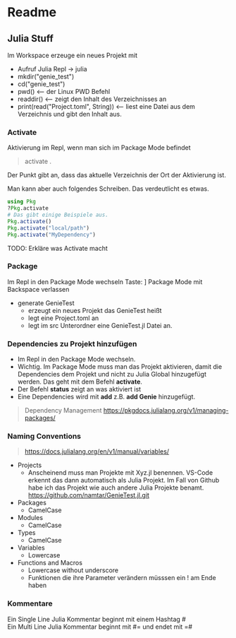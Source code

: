 # Readme

## Julia Stuff
Im Workspace erzeuge ein neues Projekt mit
* Aufruf Julia Repl -> julia
* mkdir("genie_test")
* cd("genie_test")
* pwd() <-- der Linux PWD Befehl
* readdir() <-- zeigt den Inhalt des Verzeichnisses an
* print(read("Project.toml", String)) <-- liest eine Datei aus dem Verzeichnis und gibt den Inhalt aus.


### Activate
Aktivierung im Repl, wenn man sich im Package Mode befindet
> activate .

Der Punkt gibt an, dass das aktuelle Verzeichnis der Ort der Aktivierung ist.

Man kann aber auch folgendes Schreiben. Das verdeutlicht es etwas.

```julia
using Pkg
?Pkg.activate
# Das gibt einige Beispiele aus.
Pkg.activate()
Pkg.activate("local/path")
Pkg.activate("MyDependency")
```

TODO: Erkläre was Activate macht

### Package
Im Repl in den Package Mode wechseln Taste: ]
Package Mode mit Backspace verlassen
* generate GenieTest
    * erzeugt ein neues Projekt das GenieTest heißt
    * legt eine Project.toml an
    * legt im src Unterordner eine GenieTest.jl Datei an.

### Dependencies zu Projekt hinzufügen
* Im Repl in den Package Mode wechseln. 
* Wichtig. Im Package Mode muss man das Projekt aktivieren, damit die Dependencies dem Projekt und nicht zu Julia Global hinzugefügt werden. Das geht mit dem Befehl **activate**.
* Der Befehl **status** zeigt an was aktiviert ist
* Eine Dependencies wird mit **add** z.B. **add Genie** hinzugefügt.

> Dependency Management https://pkgdocs.julialang.org/v1/managing-packages/

### Naming Conventions
> https://docs.julialang.org/en/v1/manual/variables/

* Projects
    * Anscheinend muss man Projekte mit Xyz.jl benennen. VS-Code erkennt das dann automatisch als Julia Projekt. Im Fall von Github habe ich das Projekt wie auch andere Julia Projekte benamt. https://github.com/namtar/GenieTest.jl.git
* Packages
    * CamelCase
* Modules
    * CamelCase
* Types
    * CamelCase
* Variables
    * Lowercase
* Functions and Macros
    * Lowercase without underscore
    * Funktionen die ihre Parameter verändern müsssen ein ! am Ende haben

### Kommentare
Ein Single Line Julia Kommentar beginnt mit einem Hashtag #  
Ein Multi Line Julia Kommentar beginnt mit #= und endet mit =#

